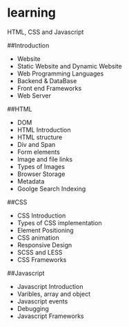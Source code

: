 # learning
HTML, CSS and Javascript

##Introduction
 - Website
 - Static Website and Dynamic Website
 - Web Programming Languages
 - Backend & DataBase
 - Front end Frameworks
 - Web Server 
 
##HTML 
 - DOM 
 - HTML Introduction
 - HTML structure
 - Div and Span
 - Form elements
 - Image and file links
 - Types of Images
 - Browser Storage
 - Metadata
 - Goolge Search Indexing

##CSS 
 - CSS Introduction
 - Types of CSS implementation
 - Element Positioning 
 - CSS animation
 - Responsive Design
 - SCSS and LESS
 - CSS Frameworks
 
##Javascript
 - Javascript Introduction
 - Varibles, array and object
 - Javascript events
 - Debugging
 - Javascript Frameworks

